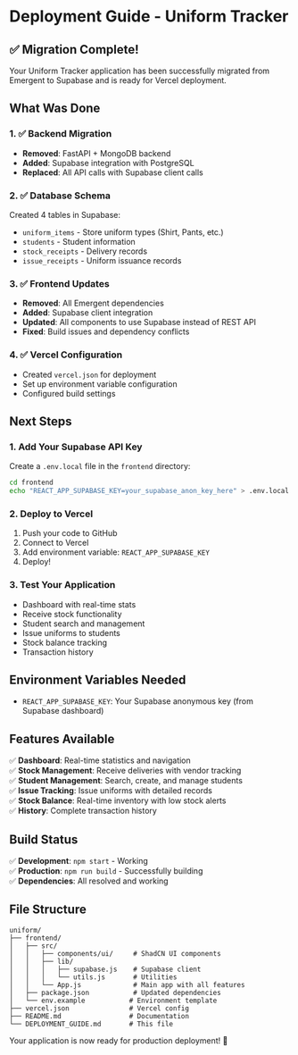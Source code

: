 # Deployment Guide - Uniform Tracker

## ✅ Migration Complete!

Your Uniform Tracker application has been successfully migrated from Emergent to Supabase and is ready for Vercel deployment.

## What Was Done

### 1. ✅ Backend Migration
- **Removed**: FastAPI + MongoDB backend
- **Added**: Supabase integration with PostgreSQL
- **Replaced**: All API calls with Supabase client calls

### 2. ✅ Database Schema
Created 4 tables in Supabase:
- `uniform_items` - Store uniform types (Shirt, Pants, etc.)
- `students` - Student information
- `stock_receipts` - Delivery records
- `issue_receipts` - Uniform issuance records

### 3. ✅ Frontend Updates
- **Removed**: All Emergent dependencies
- **Added**: Supabase client integration
- **Updated**: All components to use Supabase instead of REST API
- **Fixed**: Build issues and dependency conflicts

### 4. ✅ Vercel Configuration
- Created `vercel.json` for deployment
- Set up environment variable configuration
- Configured build settings

## Next Steps

### 1. Add Your Supabase API Key
Create a `.env.local` file in the `frontend` directory:
```bash
cd frontend
echo "REACT_APP_SUPABASE_KEY=your_supabase_anon_key_here" > .env.local
```

### 2. Deploy to Vercel
1. Push your code to GitHub
2. Connect to Vercel
3. Add environment variable: `REACT_APP_SUPABASE_KEY`
4. Deploy!

### 3. Test Your Application
- Dashboard with real-time stats
- Receive stock functionality
- Student search and management
- Issue uniforms to students
- Stock balance tracking
- Transaction history

## Environment Variables Needed

- `REACT_APP_SUPABASE_KEY`: Your Supabase anonymous key (from Supabase dashboard)

## Features Available

✅ **Dashboard**: Real-time statistics and navigation  
✅ **Stock Management**: Receive deliveries with vendor tracking  
✅ **Student Management**: Search, create, and manage students  
✅ **Issue Tracking**: Issue uniforms with detailed records  
✅ **Stock Balance**: Real-time inventory with low stock alerts  
✅ **History**: Complete transaction history  

## Build Status

✅ **Development**: `npm start` - Working  
✅ **Production**: `npm run build` - Successfully building  
✅ **Dependencies**: All resolved and working  

## File Structure
```
uniform/
├── frontend/
│   ├── src/
│   │   ├── components/ui/     # ShadCN UI components
│   │   ├── lib/
│   │   │   ├── supabase.js    # Supabase client
│   │   │   └── utils.js       # Utilities
│   │   └── App.js             # Main app with all features
│   ├── package.json           # Updated dependencies
│   └── env.example           # Environment template
├── vercel.json               # Vercel config
├── README.md                 # Documentation
└── DEPLOYMENT_GUIDE.md       # This file
```

Your application is now ready for production deployment! 🚀
